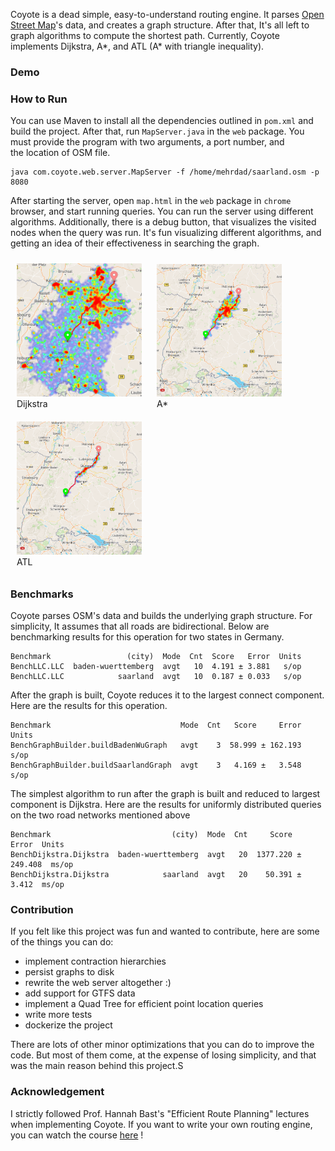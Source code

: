 Coyote is a dead simple, easy-to-understand routing engine. 
It parses [Open Street Map](https://www.openstreetmap.org)'s data, and creates a graph structure. 
After that, It's all left to graph algorithms to compute the shortest path. 
Currently, Coyote implements Dijkstra, A*, and ATL (A* with triangle inequality).

### Demo 

### How to Run  
You can use Maven to install all the dependencies outlined in `pom.xml` and 
build the project. After that, run `MapServer.java` in the `web` package. 
You must provide the program with two arguments, a port number, and  
the location of OSM file. 
```
java com.coyote.web.server.MapServer -f /home/mehrdad/saarland.osm -p 8080
```
After starting the server, open `map.html` in the `web` package in `chrome` browser, 
and start running queries. You can run the server using different algorithms. 
Additionally, there is a debug button, that visualizes the visited nodes when the 
query was run. It's fun visualizing different algorithms, and getting an idea 
of their effectiveness in searching the graph. 

<p align="center">
  <figure style="display: inline-block; margin: 10px;">
    <img src="assets/Dijkstra.png" alt="Image 1" width="200" />
    <figcaption>Dijkstra</figcaption>
  </figure>
  <figure style="display: inline-block; margin: 10px;">
    <img src="assets/AStar.png" alt="Image 2" width="200" />
    <figcaption>A*</figcaption>
  </figure>
  <figure style="display: inline-block; margin: 10px;">
    <img src="assets/ATL.png" alt="Image 3" width="200" />
    <figcaption>ATL</figcaption>
  </figure>
</p>

### Benchmarks
Coyote parses OSM's data and builds the underlying graph structure. 
For simplicity, It assumes that all roads are bidirectional. 
Below are benchmarking results for this operation for two states in Germany. 

```
Benchmark                 (city)  Mode  Cnt  Score   Error  Units
BenchLLC.LLC  baden-wuerttemberg  avgt   10  4.191 ± 3.881   s/op
BenchLLC.LLC            saarland  avgt   10  0.187 ± 0.033   s/op
```

After the graph is built, Coyote reduces it to the largest connect 
component. Here are the results for this operation.  
```
Benchmark                             Mode  Cnt   Score     Error  Units
BenchGraphBuilder.buildBadenWuGraph   avgt    3  58.999 ± 162.193   s/op
BenchGraphBuilder.buildSaarlandGraph  avgt    3   4.169 ±   3.548   s/op
```
The simplest algorithm to run after the graph is built and reduced to largest  component is Dijkstra. 
Here are the results for uniformly distributed queries on the two road networks mentioned above 
```
Benchmark                           (city)  Mode  Cnt     Score     Error  Units
BenchDijkstra.Dijkstra  baden-wuerttemberg  avgt   20  1377.220 ± 249.408  ms/op
BenchDijkstra.Dijkstra            saarland  avgt   20    50.391 ±   3.412  ms/op
```
### Contribution 
If you felt like this project was fun and wanted to contribute, 
here are some of the things you can do: 
- implement contraction hierarchies 
- persist graphs to disk 
- rewrite the web server altogether :)
- add support for GTFS data
- implement a Quad Tree for efficient point location queries
- write more tests 
- dockerize the project

There are lots of other minor optimizations that you can do to improve the code. 
But most of them come, at the expense of losing simplicity, and that was 
the main reason behind this project.S
### Acknowledgement
I strictly followed Prof. Hannah Bast's "Efficient Route Planning" 
lectures when implementing Coyote. If you want to write your own 
routing engine, you can watch the course 
[here](https://ad-wiki.informatik.uni-freiburg.de/teaching/EfficientRoutePlanningSS2012) !